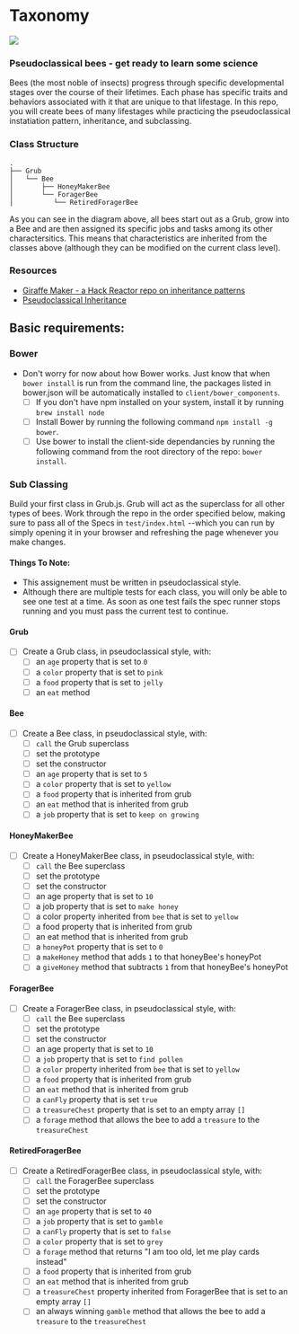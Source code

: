 Taxonomy
============

![](http://i.imgur.com/qrLEV.gif)

### Pseudoclassical bees - get ready to learn some science

Bees (the most noble of insects) progress through specific developmental stages over the course of their lifetimes. Each phase has specific traits and behaviors associated with it that are unique to that lifestage. In this repo, you will create bees of many lifestages while practicing the pseudoclassical instatiation pattern, inheritance, and subclassing.

### Class Structure

    .
    ├── Grub
    │   └── Bee
    │       ├── HoneyMakerBee
    │       └── ForagerBee
    │          └── RetiredForagerBee

As you can see in the diagram above, all bees start out as a Grub, grow into a Bee and are then assigned its specific jobs and tasks among its other charactersitics. This means that characteristics are inherited from the classes above (although they can be modified on the current class level).

### Resources
* [Giraffe Maker - a Hack Reactor repo on inheritance patterns](https://github.com/hackreactor/giraffeMaker)
* [Pseudoclassical Inheritance](https://www.inkling.com/read/javascript-good-parts-douglas-crockford-1st/chapter-5/pseudoclassical)


## Basic requirements:

### Bower

- Don't worry for now about how Bower works. Just know that when `bower install` is run from the command line, the packages listed in bower.json will be automatically installed to `client/bower_components`.
  - [ ] If you don't have npm installed on your system, install it by running `brew install node`
  - [ ] Install Bower by running the following command `npm install -g bower`.
  - [ ] Use bower to install the client-side dependancies by running the following command from the root directory of the repo: `bower install`.

### Sub Classing

Build your first class in Grub.js. Grub will act as the superclass for all other types of bees. Work through the repo in the order specified below, making sure to pass all of the Specs in `test/index.html` --which you can run by simply opening it in your browser and refreshing the page whenever you make changes.

#### Things To Note:
- This assignement must be written in pseudoclassical style.
- Although there are multiple tests for each class, you will only be able to see one test at a time. As soon as one test fails the spec runner stops running and you must pass the current test to continue.

#### Grub
- [ ] Create a Grub class, in pseudoclassical style, with:
  - [ ] an `age` property that is set to `0`
  - [ ] a `color` property that is set to `pink`
  - [ ] a `food` property that is set to `jelly`
  - [ ] an `eat` method

#### Bee
- [ ] Create a Bee class, in pseudoclassical style, with:
  - [ ] `call` the Grub superclass
  - [ ] set the prototype
  - [ ] set the constructor
  - [ ] an `age` property that is set to `5`
  - [ ] a `color` property that is set to `yellow`
  - [ ] a `food` property that is inherited from grub
  - [ ] an `eat` method that is inherited from grub
  - [ ] a `job` property that is set to `keep on growing`

#### HoneyMakerBee
- [ ] Create a HoneyMakerBee class, in pseudoclassical style, with:
  - [ ] `call` the Bee superclass
  - [ ] set the prototype
  - [ ] set the constructor
  - [ ] an age property that is set to `10`
  - [ ] a job property that is set to `make honey`
  - [ ] a color property inherited from `bee` that is set to `yellow`
  - [ ] a food property that is inherited from grub
  - [ ] an eat method that is inherited from grub
  - [ ] a `honeyPot` property that is set to `0`
  - [ ] a `makeHoney` method that adds `1` to that honeyBee\'s honeyPot
  - [ ] a `giveHoney` method that subtracts `1` from that honeyBee\'s honeyPot

#### ForagerBee
- [ ] Create a ForagerBee class, in pseudoclassical style, with:
  - [ ] `call` the Bee superclass
  - [ ] set the prototype
  - [ ] set the constructor
  - [ ] an age property that is set to `10`
  - [ ] a `job` property that is set to `find pollen`
  - [ ] a `color` property inherited from `bee` that is set to `yellow`
  - [ ] a `food` property that is inherited from grub
  - [ ] an `eat` method that is inherited from grub
  - [ ] a `canFly` property that is set `true`
  - [ ] a `treasureChest` property that is set to an empty array `[]`
  - [ ] a `forage` method that allows the bee to add a `treasure` to the `treasureChest`

#### RetiredForagerBee
- [ ] Create a RetiredForagerBee class, in pseudoclassical style, with:
  - [ ] `call` the ForagerBee superclass
  - [ ] set the prototype
  - [ ] set the constructor
  - [ ] an `age` property that is set to `40`
  - [ ] a `job` property that is set to `gamble`
  - [ ] a `canFly` property that is set to `false`
  - [ ] a `color` property that is set to `grey`
  - [ ] a `forage` method that returns "I am too old, let me play cards instead"
  - [ ] a `food` property that is inherited from grub
  - [ ] an `eat` method that is inherited from grub
  - [ ] a `treasureChest` property inherited from ForagerBee that is set to an empty array `[]`
  - [ ] an always winning `gamble` method that allows the bee to add a `treasure` to the `treasureChest`
